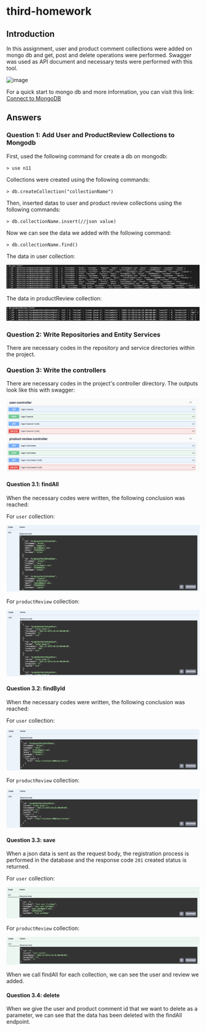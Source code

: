 # third-homework

## Introduction

In this assignment, user and product comment collections were added on mongo db and get, post and delete operations were performed.
Swagger was used as API document and necessary tests were performed with this tool.

![image](https://webimages.mongodb.com/_com_assets/cms/kuzt9r42or1fxvlq2-Meta_Generic.png)

For a quick start to mongo db and more information, you can visit this link: 
[Connect to MongoDB](https://docs.mongodb.com/guides/server/drivers/)

## Answers

### Question 1: Add User and ProductReview Collections to Mongodb
First, used the following command for create a db on mongodb:

    > use n11

Collections were created using the following commands:

    > db.createCollection("collectionName")

Then, inserted datas to user and product review collections using the following commands:

    > db.collectionName.insert(//json value)

Now we can see the data we added with the following command:

    > db.collectionName.find()

The data in user collection:

![alt text](./images/user.png)

The data in productReview collection:

![alt text](./images/product_review.png)
### Question 2: Write Repositories and Entity Services

There are necessary codes in the repository and service directories within the project.

### Question 3: Write the controllers

There are necessary codes in the project's controller directory. 
The outputs look like this with swagger:

![alt text](./images/swagger.png)

#### Question 3.1: findAll

When the necessary codes were written, the following conclusion was reached:

For ```user```  collection:

![alt text](./images/swagger_user_3.1.png)

For ```productReview```  collection:

![alt text](./images/swagger_review_3.1.png)

#### Question 3.2: findById

When the necessary codes were written, the following conclusion was reached:

For ```user```  collection:

![alt text](./images/swagger_user_3.2.png)

For ```productReview```  collection:

![alt text](./images/swagger_review_3.2.png)

#### Question 3.3: save

When a json data is sent as the request body, the registration process is performed in the database and the response code ```201``` created status is returned.

For ```user```  collection:

![alt text](./images/swagger_user_3.3.png)

For ```productReview```  collection:

![alt text](./images/swagger_review_3.3.png)

When we call findAll for each collection, we can see the user and review we added.

#### Question 3.4: delete

When we give the user and product comment id that we want to delete as a parameter, we can see that the data has been deleted with the findAll endpoint.


